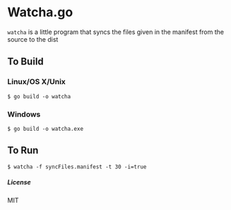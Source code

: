 # Watcha.go

`watcha` is a little program that syncs the files given in the manifest
from the source to the dist

## To Build

### Linux/OS X/Unix

    $ go build -o watcha

### Windows

    $ go build -o watcha.exe

## To Run

    $ watcha -f syncFiles.manifest -t 30 -i=true

##### License

MIT
